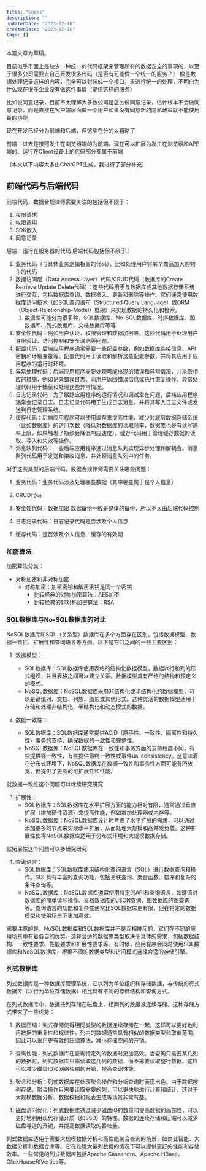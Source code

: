 ```yaml
---
title: "Codes"
description: ""
updatedDate: "2023-12-16"
createdDate: "2023-12-16"
tags: []
---
```


本篇文章为草稿。

目前似乎市面上是缺少一种统一的代码框架来管理所有的数据安全的事项的，以至于很多公司需要去自己开发很多代码（是否有可能做一个统一的服务？）
像是数据处理记录这样的内容，完全可以封装成一个接口，来进行统一的处理，不明白为什么现在很多企业没有做这件事情（提供这样的服务）

比如说同意记录，目前不太理解大多数公司是怎么做同意记录，估计根本不会做同意记录，而是直接在客户端层面做一个用户如果没有同意新的隐私政策就不能使用新的功能

现在开发已经分为前端和后端，但这实在分的太粗略了

前端：过去是按照发生在浏览器端的为前端，现在可以扩展为发生在浏览器和APP端的、运行在Client设备上的代码部分都属于前端

（本文以下内容大多由ChatGPT生成，我进行了部分补充）

## 前端代码与后端代码

前端代码，数据合规律师需要关注的包括但不限于：

1. 权限请求
2. 权限调用
3. SDK嵌入
4. 同意记录

后端：运行在服务器的代码
后端代码包括但不限于：

1. 业务代码（与具体业务逻辑相关的代码），比如处理用户将某个商品加入购物车的代码
2. 数据访问层（Data Access Layer）代码/CRUD代码（数据库的Create Retrieve Update Delete代码）：这些代码用于与数据库或其他数据存储系统进行交互，包括数据库查询、数据插入、更新和删除等操作。它们通常使用数据库访问技术（如SQL查询语句（Structured Query Language）或ORM（Object-Relationship-Model）框架）来实现数据的持久化和检索。
    1. 数据库可能分为很多种，SQL数据库、No-SQL数据库、时序数据库、图数据库、列式数据库、文档数据库等等
3. 安全性代码：例如用户认证、权限管理和数据加密等。这些代码用于处理用户身份验证、访问控制和安全漏洞等问题。
4. 配置代码：后端应用程序通常需要一些配置参数，例如数据库连接信息、API密钥和环境变量等。配置代码用于读取和解析这些配置参数，并将其应用于应用程序的运行时环境。
5. 异常处理代码：后端应用程序需要处理可能出现的错误和异常情况，并采取相应的措施，例如记录错误日志、向用户返回错误信息或执行恢复操作。异常处理代码用于捕获和处理这些异常情况。
6. 日志记录代码：为了跟踪应用程序的运行情况和调试潜在问题，后端应用程序通常会记录日志。日志记录代码用于生成日志消息，并将其写入日志文件或发送到日志管理系统。
7. 缓存代码：后端应用程序可以使用缓存来提高性能，减少对底层数据存储系统（比如数据库）的访问次数（降低对数据库的读取频率，数据库也是有读写速率上限，如果触发了瓶颈会降低响应速度）。缓存代码用于管理缓存数据的读取、写入和失效等操作。
8. 消息队列代码：一些后端应用程序通过消息队列实现异步处理和解耦合。消息队列代码用于发送和接收消息，并处理消息队列中的任务。

对于这些类型的后端代码，数据合规律师需要关注哪些问题：

1. 业务代码：业务代码涉及处理哪些数据（其中哪些属于是个人信息）
2. CRUD代码
3. 安全性代码：数据加密
数据备份一般是整体的备份，所以不太由后端代码控制

4. 日志记录代码：日志记录代码是否涉及个人信息
5. 缓存代码：是否涉及个人信息、缓存的有效期

### 加密算法

加密算法分类：

- 对称加密和非对称加密
    - 对称加密：加密密钥和解密密钥是同一个密钥
        - 比较经典的对称加密算法：AES加密
        - 比较经典的非对称加密算法：RSA


### SQL数据库与No-SQL数据库的对比

NoSQL数据库和SQL（关系型）数据库在多个方面存在区别，包括数据模型、数据一致性、扩展性和查询语言等方面。以下是它们之间的一些主要区别：

1. 数据模型：
   - SQL数据库：SQL数据库使用表格的结构化数据模型，数据以行和列的形式组织，并且表格之间可以建立关系。数据模型具有严格的结构和预定义的模式。
   - NoSQL数据库：NoSQL数据库采用非结构化或半结构化的数据模型，可以是键值对、文档、列族、图形或其他形式。这种灵活的数据模型适用于存储和处理非结构化、半结构化和动态模式的数据。

2. 数据一致性：
   - SQL数据库：SQL数据库通常提供ACID（原子性、一致性、隔离性和持久性）事务的支持，确保数据的一致性和完整性。
   - NoSQL数据库：NoSQL数据库在一致性和事务方面的支持程度不同，有些提供强一致性，有些提供最终一致性或事件ual consistency。这意味着在分布式环境下，NoSQL数据库在数据一致性和事务性方面可能有所放宽，但提供了更高的可扩展性和性能。

就数据一致性这个问题可以继续研究研究

3. 扩展性：
   - SQL数据库：SQL数据库在水平扩展方面的能力相对有限，通常通过垂直扩展（增加硬件资源）来提高性能，例如增加处理器或内存等。
   - NoSQL数据库：NoSQL数据库设计时考虑了水平扩展的需求，可以通过添加更多的节点来实现水平扩展，从而处理大规模和高并发负载。这种扩展性使得NoSQL数据库适用于分布式环境和大规模数据存储。

就拓展性这个问题可以多研究研究

4. 查询语言：
   - SQL数据库：SQL数据库使用结构化查询语言（SQL）进行数据查询和操作。SQL具有丰富的查询功能，包括关联查询、聚合函数、排序和复杂的条件查询等。
   - NoSQL数据库：NoSQL数据库通常使用特定的API和查询语言，如键值对数据库的简单读写操作、文档数据库的JSON查询、图数据库的图查询等。查询语言的功能和复杂性通常比SQL数据库更有限，但在特定的数据模型和使用场景下更加高效。

需要注意的是，NoSQL数据库和SQL数据库并不是互相排斥的，它们在不同的应用场景中有着各自的优势。选择合适的数据库类型取决于具体的需求，包括数据结构、一致性要求、性能要求和扩展性要求等。有时候，应用程序会同时使用SQL数据库和NoSQL数据库，根据不同的数据类型和访问模式选择合适的存储引擎。

### 列式数据库

列式数据库是一种数据库管理系统，它以列为单位组织和存储数据，与传统的行式数据库（以行为单位存储数据）相比具有不同的存储结构和查询方式。

在列式数据库中，数据按列存储在磁盘上，相同列的数据被连续存储。这种存储方式带来了一些优势：

1. 数据压缩：列式存储使得相同类型的数据连续存储在一起，这样可以更好地利用数据的重复性和规律性。列内的数据通常具有相似的数据类型和取值范围，因此可以采用更有效的压缩算法，减小存储空间的开销。

2. 查询性能：列式数据库在查询特定列的数据时更加高效。当查询只需要某几列的数据时，列式数据库只需读取这几列的数据，而不需要读取整行数据。这样可以减少磁盘IO和网络传输的开销，提高查询性能。

3. 聚合和分析：列式数据库在处理聚合操作和分析查询时表现出色。由于数据按列存储，聚合操作只需要读取需要的列，可以更快地进行计算和统计。这对于大规模数据分析、数据挖掘和报表生成等场景非常有益。

4. 磁盘访问优化：列式数据库通过减少磁盘IO的数量和提高数据的局部性，可以更好地利用现代存储介质（如SSD）的特性。数据的连续存储和压缩可以减少磁盘寻道的开销，并提高数据读取的吞吐量。

列式数据库适用于需要大规模数据分析和高性能聚合查询的场景，如商业智能、大数据分析和数据仓库等。它在处理大量列数据的情况下可以提供更好的性能和存储效率。一些常见的列式数据库包括Apache Cassandra、Apache HBase、ClickHouse和Vertica等。
